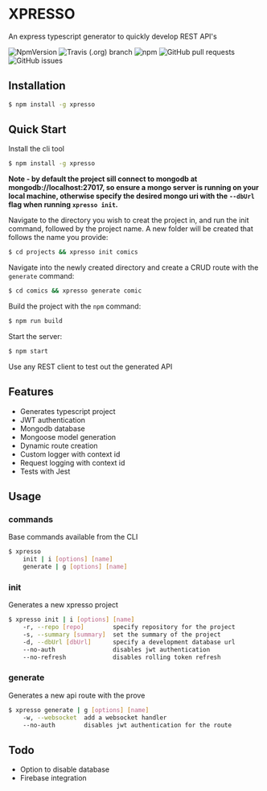 # XPRESSO

An express typescript generator to quickly develop REST API's

![NpmVersion](https://img.shields.io/npm/v/xpresso.svg)
![Travis (.org) branch](https://img.shields.io/travis/chrispaulsantos/xpresso/develop.svg)
![npm](https://img.shields.io/npm/dt/xpresso.svg)
![GitHub pull requests](https://img.shields.io/github/issues-pr/chrispaulsantos/xpresso.svg)
![GitHub issues](https://img.shields.io/github/issues/chrispaulsantos/xpresso.svg)

## Installation
```bash
$ npm install -g xpresso
```

## Quick Start
Install the cli tool
```bash
$ npm install -g xpresso
```

**Note - by default the project sill connect to mongodb at mongodb://localhost:27017, so ensure a mongo server is running on your local machine, otherwise specify the desired mongo uri with the ``--dbUrl`` flag when running ``xpresso init``.**

Navigate to the directory you wish to creat the project in, and run the init command, followed by the project name. A new folder will be created that follows the name you provide:
```bash
$ cd projects && xpresso init comics
```

Navigate into the newly created directory and create a CRUD route with the ``generate`` command:
```bash
$ cd comics && xpresso generate comic
```

Build the project with the ```npm``` command:
```bash
$ npm run build
```

Start the server:
```bash
$ npm start
```

Use any REST client to test out the generated API

## Features
- Generates typescript project
- JWT authentication
- Mongodb database
- Mongoose model generation
- Dynamic route creation
- Custom logger with context id
- Request logging with context id
- Tests with Jest

## Usage

### commands
Base commands available from the CLI
```bash
$ xpresso
    init | i [options] [name]
    generate | g [options] [name]
```

### init
Generates a new xpresso project
```bash
$ xpresso init | i [options] [name]
    -r, --repo [repo]        specify repository for the project
    -s, --summary [summary]  set the summary of the project
    -d, --dbUrl [dbUrl]      specify a development database url
    --no-auth                disables jwt authentication
    --no-refresh             disables rolling token refresh
```

### generate
Generates a new api route with the prove
```bash
$ xpresso generate | g [options] [name]
    -w, --websocket  add a websocket handler
    --no-auth        disables jwt authentication for the route
```

## Todo
- Option to disable database
- Firebase integration